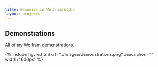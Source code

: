 ```yaml
---
title: Genomics in Wolfram|Alpha
layout: projects
---
```


## Demonstrations

All of [my Wolfram demonstrations](http://demonstrations.wolfram.com/search.html?query=paul-jean).

{% include figure.html url="../images/demonstrations.png" description="" width="600px" %}

